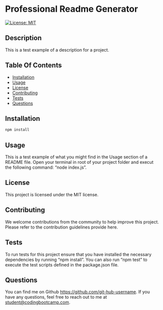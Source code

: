 
  # Professional Readme Generator 
 
  [![License: MIT](https://img.shields.io/badge/License-MIT-yellow.svg)](https://opensource.org/licenses/MIT) 
 
  ## Description 

  This is a test example of a description for a project. 

  ## Table Of Contents 
 
  - [Installation](#installation)
  - [Usage](#usage)
  - [License](#license)
  - [Contributing](#contributing)
  - [Tests](#tests)
  - [Questions](#questions)
  ## Installation 

   ```sh 
 npm install 
  ```  

  ## Usage 

  This is a test example of what you might find in the Usage section of a README file. Open your terminal in root of your project folder and execut the following command: “node index.js”.   
 
  ## License 
 This project is licensed under the MIT license. 
 

  ## Contributing 

  We welcome contributions from the community to help improve this project. Please refer to the contribution guidelines provide here. 

  ## Tests 
 
  To run tests for this project ensure that you have installed the necessary dependencies by running “npm install”. You can also run “npm test” to execute the test scripts defined in the package.json file. 

  ## Questions 

  You can find me on Github https://github.com/git-hub-username. 
 If you have any questions, feel free to reach out to me at [student@codingbootcamp.com](mailto:student@codingbootcamp.com).

  